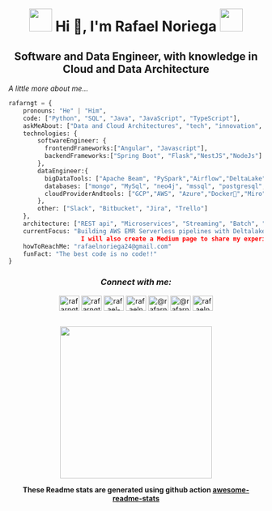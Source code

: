 <h1 align="center"> <img src="https://slackmojis.com/emojis/5906-this-is-fine-fire/download" width="45" > Hi 👋, I'm Rafael Noriega <img src="https://slackmojis.com/emojis/5906-this-is-fine-fire/download" width="45" > </h1>
<h2 align="center">Software and Data Engineer, with knowledge in Cloud and Data Architecture</h2>

<p><em>A little more about me... 
</a>
</em></p> 


```python
rafarngt = {
    pronouns: "He" | "Him",
    code: ["Python", "SQL", "Java", "JavaScript", "TypeScript"],
    askMeAbout: ["Data and Cloud Architectures", "tech", "innovation", "Data engineering"],
    technologies: {
        softwareEngineer: {
          frontendFrameworks:["Angular", "Javascript"],
          backendFrameworks:["Spring Boot", "Flask","NestJS","NodeJs"]
        },
        dataEngineer:{
          bigDataTools: ["Apache Beam", "PySpark","Airflow","DeltaLake","Hudi","Hadoop"]
          databases: ["mongo", "MySql", "neo4j", "mssql", "postgresql", "Hbase","Redis","Bigquery"],
          cloudProviderAndtools: ["GCP","AWS", "Azure","Docker🐳","Miro","Excalidraw","Draw.io"],
        },
        other: ["Slack", "Bitbucket", "Jira", "Trello"]
    },
    architecture: ["REST api", "Microservices", "Streaming", "Batch", "Serverless"],
    currentFocus: "Building AWS EMR Serverless pipelines with Deltalake tables and PySpark,
                    I will also create a Medium page to share my experiences",
    howToReachMe: "rafaelnoriega24@gmail.com"
    funFact: "The best code is no code!!"
}
```


<h3 align="center"><em>Connect with me:</em></h3>
<p align="center">
<a href="https://dev.to/rafarngt" target="blank"><img align="center" src="https://raw.githubusercontent.com/rahuldkjain/github-profile-readme-generator/master/src/images/icons/Social/devto.svg" alt="rafarngt" height="30" width="40" /></a>
<a href="https://twitter.com/rafarngt" target="blank"><img align="center" src="https://raw.githubusercontent.com/rahuldkjain/github-profile-readme-generator/master/src/images/icons/Social/twitter.svg" alt="rafarngt" height="30" width="40" /></a>
<a href="https://linkedin.com/in/rafael-noriega" target="blank"><img align="center" src="https://raw.githubusercontent.com/rahuldkjain/github-profile-readme-generator/master/src/images/icons/Social/linked-in-alt.svg" alt="rafael-noriega" height="30" width="40" /></a>
<a href="https://kaggle.com/rafaelnoriega" target="blank"><img align="center" src="https://raw.githubusercontent.com/rahuldkjain/github-profile-readme-generator/master/src/images/icons/Social/kaggle.svg" alt="rafaelnoriega" height="30" width="40" /></a>
<a href="https://hashnode.com/@rafarngt" target="blank"><img align="center" src="https://raw.githubusercontent.com/rahuldkjain/github-profile-readme-generator/master/src/images/icons/Social/hashnode.svg" alt="@rafarngt" height="30" width="40" /></a>
<a href="https://medium.com/@rafarngt" target="blank"><img align="center" src="https://raw.githubusercontent.com/rahuldkjain/github-profile-readme-generator/master/src/images/icons/Social/medium.svg" alt="@rafarngt" height="30" width="40" /></a>
<a href="https://www.hackerrank.com/rafaelnoriega24" target="blank"><img align="center" src="https://raw.githubusercontent.com/rahuldkjain/github-profile-readme-generator/master/src/images/icons/Social/hackerrank.svg" alt="rafaelnoriega24" height="30" width="40" /></a>
</p>
<br>
<div align="center">
<img align='center' src="https://media.giphy.com/media/v1.Y2lkPTc5MGI3NjExbGJ2YTJueGRwN3N5OW5qaHFjNG1tNmFpZ3N0aDR5a3IyNDc5NXpsayZlcD12MV9pbnRlcm5hbF9naWZfYnlfaWQmY3Q9Zw/zMukICnMEZmSf8zvXd/giphy.gif" width="300">

**These Readme stats are generated using github action [awesome-readme-stats](https://github.com/anmol098/waka-readme-stats)**
</div>

